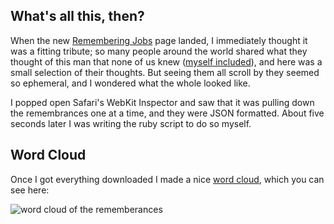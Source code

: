 ## What's all this, then?

When the new [Remembering Jobs](http://apple.com/stevejobs) page landed, I immediately thought it was a fitting tribute; so many people around the world shared what they thought of this man that none of us knew ([myself included](http://explodedclown.trainedchimpanzeeband.com/221-missing-steve/)), and here was a small selection of their thoughts. But seeing them all scroll by they seemed so ephemeral, and I wondered what the whole looked like.

I popped open Safari's WebKit Inspector and saw that it was pulling down the remembrances one at a time, and they were JSON formatted. About five seconds later I was writing the ruby script to do so myself.

## Word Cloud

Once I got everything downloaded I made a nice [word cloud](http://bit.ly/sj-wordcloud), which you can see here:

<img  src="http://f.cl.ly/items/2Q3h3P0H2F311t002x0k/sj-wordcloud.png" alt="word cloud of the rememberances" />
